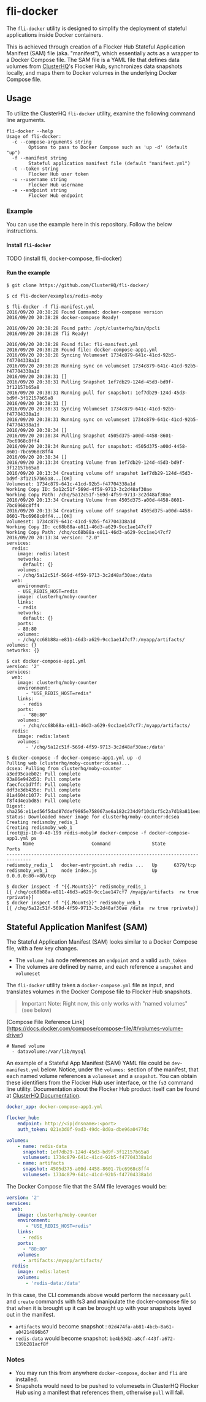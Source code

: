 # fli-docker

The `fli-docker` utility is designed to simplify the deployment of stateful applications inside Docker containers.

This is achieved through creation of a Flocker Hub Stateful Application Manifest (SAM) file (aka. "manifest"), which essentially acts as a wrapper to a Docker Compose file.
The SAM file is a YAML file that defines data volumes from [ClusterHQ](https://clusterhq.com)'s Flocker Hub,
synchronizes data snapshots locally, and maps them to Docker volumes in the underlying Docker Compose file.

## Usage

To utilize the ClusterHQ `fli-docker` utility, examine the following command line arguments.

```
fli-docker --help
Usage of fli-docker:
  -c --compose-arguments string
    	Options to pass to Docker Compose such as 'up -d' (default "up")
  -f --manifest string
    	Stateful application manifest file (default "manifest.yml")
  -t --token string
    	Flocker Hub user token
  -u --username string
    	Flocker Hub username
  -e --endpoint string
    	Flocker Hub endpoint
```

### Example

You can use the example here in this repository. Follow the below instructions.

#### Install `fli-docker`
TODO (install fli, docker-compose, fli-docker)

#### Run the example
```
$ git clone https://github.com/ClusterHQ/fli-docker/

$ cd fli-docker/examples/redis-moby

$ fli-docker -f fli-manifest.yml 
2016/09/20 20:38:28 Found Command: docker-compose version
2016/09/20 20:38:28 docker-compose Ready!

2016/09/20 20:38:28 Found path: /opt/clusterhq/bin/dpcli
2016/09/20 20:38:28 fli Ready!

2016/09/20 20:38:28 Found file: fli-manifest.yml
2016/09/20 20:38:28 Found file: docker-compose-app1.yml
2016/09/20 20:38:28 Syncing Volumeset 1734c879-641c-41cd-92b5-f47704338a1d
2016/09/20 20:38:28 Running sync on volumeset 1734c879-641c-41cd-92b5-f47704338a1d
2016/09/20 20:38:31 []
2016/09/20 20:38:31 Pulling Snapshot 1ef7db29-124d-45d3-bd9f-3f12157b65a8
2016/09/20 20:38:31 Running pull for snapshot: 1ef7db29-124d-45d3-bd9f-3f12157b65a8
2016/09/20 20:38:31 []
2016/09/20 20:38:31 Syncing Volumeset 1734c879-641c-41cd-92b5-f47704338a1d
2016/09/20 20:38:31 Running sync on volumeset 1734c879-641c-41cd-92b5-f47704338a1d
2016/09/20 20:38:34 []
2016/09/20 20:38:34 Pulling Snapshot 4505d375-a00d-4458-8601-7bc6968c8ff4
2016/09/20 20:38:34 Running pull for snapshot: 4505d375-a00d-4458-8601-7bc6968c8ff4
2016/09/20 20:38:34 []
2016/09/20 20:13:34 Creating Volume from 1ef7db29-124d-45d3-bd9f-3f12157b65a8
2016/09/20 20:13:34 Creating volume off snapshot 1ef7db29-124d-45d3-bd9f-3f12157b65a8...[OK]
Volumeset: 1734c879-641c-41cd-92b5-f47704338a1d
Working Copy ID: 5a12c51f-569d-4f59-9713-3c2d48af30ae
Working Copy Path: /chq/5a12c51f-569d-4f59-9713-3c2d48af30ae
2016/09/20 20:13:34 Creating Volume from 4505d375-a00d-4458-8601-7bc6968c8ff4
2016/09/20 20:13:34 Creating volume off snapshot 4505d375-a00d-4458-8601-7bc6968c8ff4...[OK]
Volumeset: 1734c879-641c-41cd-92b5-f47704338a1d
Working Copy ID: cc68b88a-e811-46d3-a629-9cc1ae147cf7
Working Copy Path: /chq/cc68b88a-e811-46d3-a629-9cc1ae147cf7
2016/09/20 20:13:34 version: "2.0"
services:
  redis:
    image: redis:latest
    networks:
      default: {}
    volumes:
    - /chq/5a12c51f-569d-4f59-9713-3c2d48af30ae:/data
  web:
    environment:
    - USE_REDIS_HOST=redis
    image: clusterhq/moby-counter
    links:
    - redis
    networks:
      default: {}
    ports:
    - 80:80
    volumes:
    - /chq/cc68b88a-e811-46d3-a629-9cc1ae147cf7:/myapp/artifacts/
volumes: {}
networks: {}

$ cat docker-compose-app1.yml
version: '2'
services:
  web:
    image: clusterhq/moby-counter
    environment:
       - "USE_REDIS_HOST=redis"
    links:
      - redis
    ports:
      - "80:80"
    volumes:
      - /chq/cc68b88a-e811-46d3-a629-9cc1ae147cf7:/myapp/artifacts/
  redis:
    image: redis:latest
    volumes:
       - '/chq/5a12c51f-569d-4f59-9713-3c2d48af30ae:/data'

$ docker-compose -f docker-compose-app1.yml up -d
Pulling web (clusterhq/moby-counter:dcsea)...
dcsea: Pulling from clusterhq/moby-counter
a3ed95caeb02: Pull complete
93a86e942d51: Pull complete
faecfcc1d7ff: Pull complete
ddf3e3db435e: Pull complete
81a4604c1077: Pull complete
f8f4d4eabd85: Pull complete
Digest: sha256:e11ed56f5dad87ddef9865e758067ae6a182c234d9f10d1cf5c2a7d18a811eea
Status: Downloaded newer image for clusterhq/moby-counter:dcsea
Creating redismoby_redis_1
Creating redismoby_web_1
[root@ip-10-0-40-199 redis-moby]# docker-compose -f docker-compose-app1.yml ps
      Name                     Command               State         Ports        
-------------------------------------------------------------------------------
redismoby_redis_1   docker-entrypoint.sh redis ...   Up      6379/tcp           
redismoby_web_1     node index.js                    Up      0.0.0.0:80->80/tcp 

$ docker inspect -f "{{.Mounts}}" redismoby_redis_1
[{ /chq/cc68b88a-e811-46d3-a629-9cc1ae147cf7 /myapp/artifacts  rw true rprivate}]
$ docker inspect -f "{{.Mounts}}" redismoby_web_1
[{ /chq/5a12c51f-569d-4f59-9713-3c2d48af30ae /data  rw true rprivate}]

```

## Stateful Application Manifest (SAM)

The Stateful Application Manifest (SAM) looks similar to a Docker Compose file, with a few key changes.

- The `volume_hub` node references an `endpoint` and a valid `auth_token`
- The volumes are defined by name, and each reference a `snapshot` and `volumeset`

The `fli-docker` utility takes a `docker-compose.yml` file as input, and translates
volumes in the Docker Compose file to Flocker Hub snapshots.

> Important Note: Right now, this only works with "named volumes" (see below)

(Compose File Reference Link](https://docs.docker.com/compose/compose-file/#/volumes-volume-driver)

```
# Named volume
  - datavolume:/var/lib/mysql
```

An example of a Stateful App Manifest (SAM) YAML file could be `dev-manifest.yml` below. Notice, under the `volumes:` section of the 
manifest, that each named volume references a `volumeset` and a `snapshot`.
You can obtain these identifiers from the Flocker Hub user interface, or the `fs3` command line utility.
Documentation about the Flocker Hub product itself can be found at [ClusterHQ Documentation](https://clusterhq.com).

```yaml
docker_app: docker-compose-app1.yml

flocker_hub:
    endpoint: http://<ip|dnsname>:<port>
    auth_token: 021e3d0f-9ad3-49dc-8d0a-dbe96a0477dc

volumes:
    - name: redis-data
      snapshot: 1ef7db29-124d-45d3-bd9f-3f12157b65a8
      volumeset: 1734c879-641c-41cd-92b5-f47704338a1d
    - name: artifacts
      snapshot: 4505d375-a00d-4458-8601-7bc6968c8ff4
      volumeset: 1734c879-641c-41cd-92b5-f47704338a1d
```

The Docker Compose file that the SAM file leverages would be:

```yaml
version: '2'
services:
  web:
    image: clusterhq/moby-counter
    environment:
       - "USE_REDIS_HOST=redis"
    links:
      - redis
    ports:
      - "80:80"
    volumes:
      - artifacts:/myapp/artifacts/
  redis:
    image: redis:latest
    volumes:
       - 'redis-data:/data'
```

In this case, the CLI commands above would perform the necessary `pull` and `create`
commands with fs3 and manipulate the docker-compose file so that when it is brought up
it can be brought up with your snapshots layed out in the manifest.

- `artifacts` would become snapshot : `02d474fa-ab81-4bcb-8a61-a04214896b67`
- `redis-data` would become snapshot: `be4b53d2-a8cf-443f-a672-139b281acf8f`

### Notes

- You may run this from anywhere `docker-compose`, `docker` and `fli` are installed.
- Snapshots would need to be pushed to volumesets in ClusterHQ Flocker Hub using a manifest that references them, otherwise `pull` will fail.
